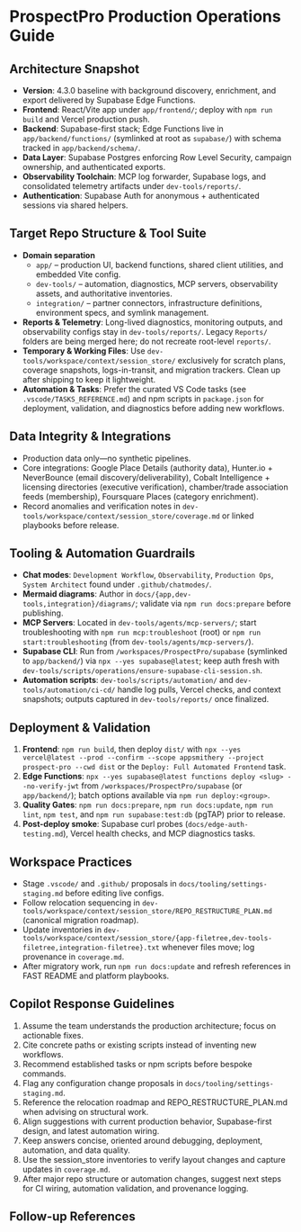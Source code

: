 # ProspectPro Production Operations Guide

## Architecture Snapshot

- **Version**: 4.3.0 baseline with background discovery, enrichment, and export delivered by Supabase Edge Functions.
- **Frontend**: React/Vite app under `app/frontend/`; deploy with `npm run build` and Vercel production push.
- **Backend**: Supabase-first stack; Edge Functions live in `app/backend/functions/` (symlinked at root as `supabase/`) with schema tracked in `app/backend/schema/`.
- **Data Layer**: Supabase Postgres enforcing Row Level Security, campaign ownership, and authenticated exports.
- **Observability Toolchain**: MCP log forwarder, Supabase logs, and consolidated telemetry artifacts under `dev-tools/reports/`.
- **Authentication**: Supabase Auth for anonymous + authenticated sessions via shared helpers.

## Target Repo Structure & Tool Suite

- **Domain separation**
  - `app/` – production UI, backend functions, shared client utilities, and embedded Vite config.
  - `dev-tools/` – automation, diagnostics, MCP servers, observability assets, and authoritative inventories.
  - `integration/` – partner connectors, infrastructure definitions, environment specs, and symlink management.
- **Reports & Telemetry**: Long-lived diagnostics, monitoring outputs, and observability configs stay in `dev-tools/reports/`. Legacy `Reports/` folders are being merged here; do not recreate root-level `reports/`.
- **Temporary & Working Files**: Use `dev-tools/workspace/context/session_store/` exclusively for scratch plans, coverage snapshots, logs-in-transit, and migration trackers. Clean up after shipping to keep it lightweight.
- **Automation & Tasks**: Prefer the curated VS Code tasks (see `.vscode/TASKS_REFERENCE.md`) and npm scripts in `package.json` for deployment, validation, and diagnostics before adding new workflows.

## Data Integrity & Integrations

- Production data only—no synthetic pipelines.
- Core integrations: Google Place Details (authority data), Hunter.io + NeverBounce (email discovery/deliverability), Cobalt Intelligence + licensing directories (executive verification), chamber/trade association feeds (membership), Foursquare Places (category enrichment).
- Record anomalies and verification notes in `dev-tools/workspace/context/session_store/coverage.md` or linked playbooks before release.

## Tooling & Automation Guardrails

- **Chat modes**: `Development Workflow`, `Observability`, `Production Ops`, `System Architect` found under `.github/chatmodes/`.
- **Mermaid diagrams**: Author in `docs/{app,dev-tools,integration}/diagrams/`; validate via `npm run docs:prepare` before publishing.
- **MCP Servers**: Located in `dev-tools/agents/mcp-servers/`; start troubleshooting with `npm run mcp:troubleshoot` (root) or `npm run start:troubleshooting` (from `dev-tools/agents/mcp-servers/`).
- **Supabase CLI**: Run from `/workspaces/ProspectPro/supabase` (symlinked to `app/backend/`) via `npx --yes supabase@latest`; keep auth fresh with `dev-tools/scripts/operations/ensure-supabase-cli-session.sh`.
- **Automation scripts**: `dev-tools/scripts/automation/` and `dev-tools/automation/ci-cd/` handle log pulls, Vercel checks, and context snapshots; outputs captured in `dev-tools/reports/` once finalized.

## Deployment & Validation

1. **Frontend**: `npm run build`, then deploy `dist/` with `npx --yes vercel@latest --prod --confirm --scope appsmithery --project prospect-pro --cwd dist` or the `Deploy: Full Automated Frontend` task.
2. **Edge Functions**: `npx --yes supabase@latest functions deploy <slug> --no-verify-jwt` from `/workspaces/ProspectPro/supabase` (or `app/backend/`); batch options available via `npm run deploy:<group>`.
3. **Quality Gates**: `npm run docs:prepare`, `npm run docs:update`, `npm run lint`, `npm test`, and `npm run supabase:test:db` (pgTAP) prior to release.
4. **Post-deploy smoke**: Supabase curl probes (`docs/edge-auth-testing.md`), Vercel health checks, and MCP diagnostics tasks.

## Workspace Practices

- Stage `.vscode/` and `.github/` proposals in `docs/tooling/settings-staging.md` before editing live configs.
- Follow relocation sequencing in `dev-tools/workspace/context/session_store/REPO_RESTRUCTURE_PLAN.md` (canonical migration roadmap).
- Update inventories in `dev-tools/workspace/context/session_store/{app-filetree,dev-tools-filetree,integration-filetree}.txt` whenever files move; log provenance in `coverage.md`.
- After migratory work, run `npm run docs:update` and refresh references in FAST README and platform playbooks.

## Copilot Response Guidelines

1. Assume the team understands the production architecture; focus on actionable fixes.
2. Cite concrete paths or existing scripts instead of inventing new workflows.
3. Recommend established tasks or npm scripts before bespoke commands.
4. Flag any configuration change proposals in `docs/tooling/settings-staging.md`.
5. Reference the relocation roadmap and REPO_RESTRUCTURE_PLAN.md when advising on structural work.
6. Align suggestions with current production behavior, Supabase-first design, and latest automation wiring.
7. Keep answers concise, oriented around debugging, deployment, automation, and data quality.
8. Use the session_store inventories to verify layout changes and capture updates in `coverage.md`.
9. After major repo structure or automation changes, suggest next steps for CI wiring, automation validation, and provenance logging.

## Follow-up References
